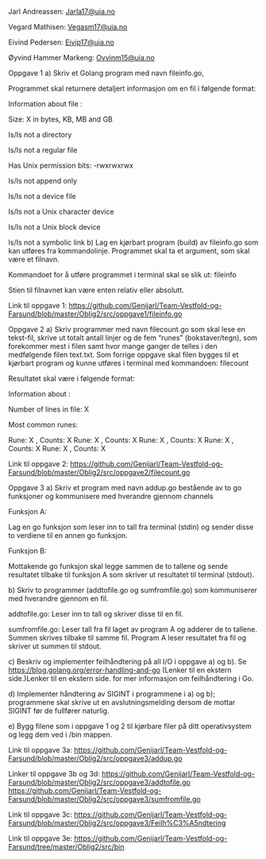 

Jarl Andreassen: Jarla17@uia.no

Vegard Mathisen: Vegasm17@uia.no

Eivind Pedersen: Eivip17@uia.no

Øyvind Hammer Markeng: Oyvinm15@uia.no




Oppgave 1
a) Skriv et Golang program med navn fileinfo.go​,

Programmet skal returnere detaljert informasjon om en fil i følgende format:

Information about file <filnavn>:

Size: X in bytes, KB, MB and GB

 Is/Is not a directory

 Is/Is not a regular file

 Has Unix permission bits: -rwxrwxrwx

 Is/Is not append only

 Is/Is not a device file

 Is/Is not a Unix character device

 Is/Is not a Unix block device

 Is/Is not a symbolic link
b) Lag en kjørbart program (build) av fileinfo.go som kan utføres fra kommandolinje. Programmet skal ta et argument, som skal være et filnavn.

Kommandoet for å utføre programmet i terminal skal se slik ut: fileinfo

Stien til filnavnet kan være enten relativ eller absolutt.

Link til oppgave 1: 
https://github.com/Genijarl/Team-Vestfold-og-Farsund/blob/master/Oblig2/src/oppgave1/fileinfo.go

Oppgave 2
a) Skriv programmer med navn filecount.go som skal lese en tekst-fil, skrive ut totalt antall linjer og de fem “runes” (bokstaver/tegn), som forekommer mest i filen samt hvor mange ganger de telles i den medfølgende filen text.txt. Som forrige oppgave skal filen bygges til et kjørbart program og kunne utføres i terminal med kommandoen: filecount

Resultatet skal være i følgende format:

Information about <filnavn>:

Number of lines in file:  X

Most common runes:

Rune: X , Counts: X
Rune: X , Counts: X
Rune: X , Counts: X
Rune: X , Counts: X
Rune: X , Counts: X

Link til oppgave 2: 
https://github.com/Genijarl/Team-Vestfold-og-Farsund/blob/master/Oblig2/src/oppgave2/filecount.go

Oppgave 3
a) Skriv et program med navn addup.go bestående av to go funksjoner og kommunisere med hverandre gjennom channels

Funksjon A:

Lag en go funksjon som leser inn to tall fra terminal (stdin) og sender disse to verdiene til en annen go funksjon.

Funksjon B:

Mottakende go funksjon skal legge sammen de to tallene og sende resultatet tilbake til funksjon A som skriver ut resultatet til terminal (stdout).

b) Skriv to programmer (addtofile.go og sumfromfile.go) som kommuniserer med hverandre gjennom en fil.

addtofile.go: Leser inn to tall og skriver disse til en fil.

sumfromfile.go: Leser tall fra fil laget av program A og adderer de to tallene. Summen skrives tilbake til samme fil. Program A leser resultatet fra fil og skriver ut summen til stdout.

c) Beskriv og implementer feilhåndtering på all I/O i oppgave a) og b). Se https://blog.golang.org/error-handling-and-go (Lenker til en ekstern side.)Lenker til en ekstern side. for mer informasjon om feilhåndtering i Go.

d) Implementer håndtering av SIGINT i programmene i a) og b); programmene skal skrive ut en avslutningsmelding dersom de mottar SIGINT før de fullfører naturlig.

e) Bygg filene som i oppgave 1 og 2 til kjørbare filer på ditt operativsystem og legg dem ved i /bin mappen.

Link til oppgave 3a: 
https://github.com/Genijarl/Team-Vestfold-og-Farsund/blob/master/Oblig2/src/oppgave3/addup.go

Linker til oppgave 3b og 3d: 
https://github.com/Genijarl/Team-Vestfold-og-Farsund/blob/master/Oblig2/src/oppgave3/addtofile.go
https://github.com/Genijarl/Team-Vestfold-og-Farsund/blob/master/Oblig2/src/oppgave3/sumfromfile.go

Link til oppgave 3c:
https://github.com/Genijarl/Team-Vestfold-og-Farsund/blob/master/Oblig2/src/oppgave3/Feilh%C3%A5ndtering

Link til oppgave 3e:
https://github.com/Genijarl/Team-Vestfold-og-Farsund/tree/master/Oblig2/src/bin
